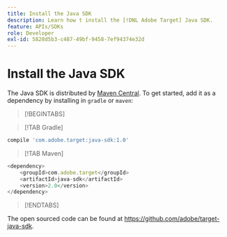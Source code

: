 ```yaml
---
title: Install the Java SDK
description: Learn how t install the [!DNL Adobe Target] Java SDK.
feature: APIs/SDKs
role: Developer
exl-id: 5828d5b3-c487-49bf-9458-7ef94374e32d
---
```

# Install the Java SDK

The Java SDK is distributed by [Maven Central](https://search.maven.org/artifact/com.adobe.target/target-java-sdk). To get started, add it as a dependency by installing in `gradle` or `maven`:

>[!BEGINTABS]

>[!TAB Gradle]

```javascript {line-numbers="true"}
compile 'com.adobe.target:java-sdk:1.0'
```

>[!TAB Maven]

```javascript {line-numbers="true"}
<dependency>
    <groupId>com.adobe.target</groupId>
    <artifactId>java-sdk</artifactId>
    <version>2.0</version>
</dependency>
```

>[!ENDTABS]

The open sourced code can be found at <https://github.com/adobe/target-java-sdk>.
